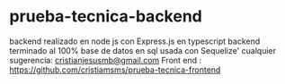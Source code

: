 # prueba-tecnica-backend

backend realizado en node js con Express.js en typescript backend terminado al 100% 
base de datos en sql usada con  Sequelize'
cualquier sugerencia: cristianjesusmb@gmail.com
Front end : https://github.com/cristiamsms/prueba-tecnica-frontend
